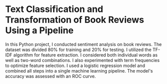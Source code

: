 # Text Classification and Transformation of Book Reviews Using a Pipeline

In this Python project, I conducted sentiment analysis on book reviews. The dataset was divided 80% for training and 20% for testing. I utilized the TF-IDF algorithm for feature extraction. I considered both individual words as well as two-word combinations. I also experimented with term frequencies to optimize feature selection. I used a logistic regression model and combined all steps into a single machine learning pipeline. The model's accuracy was assessed with an ROC curve.
